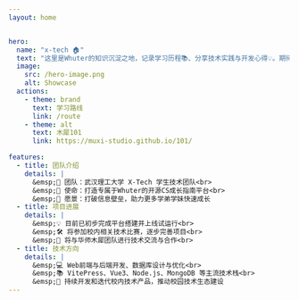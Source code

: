 ```yaml
---
layout: home


hero:
  name: "x-tech 🏠"
  text: "这里是Whuter的知识沉淀之地，记录学习历程📚、分享技术实践与开发心得💡。期待与你一起进步，共同探索技术的奥秘！🌟"
  image:
    src: /hero-image.png
    alt: Showcase
  actions:
    - theme: brand
      text: 学习路线
      link: /route
    - theme: alt
      text: 木犀101
      link: https://muxi-studio.github.io/101/

features:
  - title: 团队介绍
    details: |
      &emsp;🚀 团队：武汉理工大学 X-Tech 学生技术团队<br>
      &emsp;🎯 使命：打造专属于Whuter的开源CS成长指南平台<br>
      &emsp;🌟 愿景：打破信息壁垒，助力更多学弟学妹快速成长
  - title: 项目进展
    details: |
      &emsp;💡 目前已初步完成平台搭建并上线试运行<br>
      &emsp;🛠️ 将参加校内相关技术比赛，逐步完善项目<br>
      &emsp;🤝 将与华师木犀团队进行技术交流与合作<br>
  - title: 技术方向
    details: |
      &emsp;💻 Web前端与后端开发、数据库设计与优化<br>
      &emsp;📚 VitePress、Vue3、Node.js、MongoDB 等主流技术栈<br>
      &emsp;🔧 持续开发和迭代校内技术产品，推动校园技术生态建设
---
```





<style>

/* 调整 hero 图片容器 */
.VPHero .image-container {
  position: relative;
  display: inline-block;
  margin-left: 50px; /* 容器整体右移 */
}
/* 创建光晕伪元素 */
.VPHero .image-container::before {
  content: '';
  position: absolute;
  top: 50%;
  left: 50%;
  transform: translate(-50%, -50%);
  width: 500px;  /* 光晕尺寸 */
  height: 500px;
  background: radial-gradient(
    circle at 50% 50%,
    rgba(100, 149, 237, 0.3) 0%,  /* 柔和的蓝色光晕 */
    rgba(100, 149, 237, 0.15) 50%,
    rgba(100, 149, 237, 0) 70%
  );
  filter: blur(60px);
  z-index: -1;
}

/* 调整图片样式 */
.VPHero img {
  width: 300px;
  height: 300px;
  position: relative;
  border-radius: 50%;
  box-shadow: 0 0 40px rgba(100, 149, 237, 0.3); /* 添加辅助光晕 */
}

/* 其他文字调整保持原样 */
.VPHero .text { font-size: 24px; }
.VPHero .name { font-size: 48px; }
.VPHero .tagline { font-size: 18px; }



/* 修改 hero 部分的字号 */
.VPHero .text {
  font-size: 24px; /* 调整为你需要的字号 */
}

.VPHero .name {
  font-size: 48px; /* 调整 hero name 的字号 */
}

.VPHero .tagline {
  font-size: 18px; /* 调整 tagline 的字号 */
}
</style>